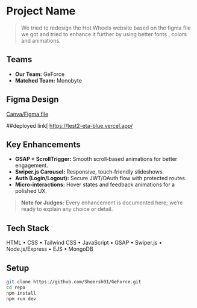 # Project Name

> We tried to redesign the Hot Wheels website based on the figma file we got and tried to enhance it further by using better fonts , colors and animations.

## Teams
- **Our Team:** GeForce  
- **Matched Team:** Monobyte  

## Figma Design
[Canva/Figma file](https://www.canva.com/design/DAGkVLqF0Io/LU_I81i-xDa30Jrr1cxLqA/edit?utm_content=DAGkVLqF0Io&utm_campaign=designshare&utm_medium=link2&utm_source=sharebutton)

##deployed link[
https://test2-eta-blue.vercel.app/

## Key Enhancements
- **GSAP + ScrollTrigger:** Smooth scroll‑based animations for better engagement.  
- **Swiper.js Carousel:** Responsive, touch‑friendly slideshows.  
- **Auth (Login/Logout):** Secure JWT/OAuth flow with protected routes.  
- **Micro‑interactions:** Hover states and feedback animations for a polished UX.  

> **Note for Judges:** Every enhancement is documented here; we’re ready to explain any choice or detail.

## Tech Stack
HTML • CSS • Tailwind CSS • JavaScript • GSAP • Swiper.js • Node.js/Express • EJS • MongoDB

## Setup
```bash
git clone https://github.com/Sheersh01/GeForce.git
cd repo
npm install
npm run dev
